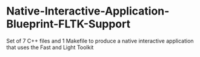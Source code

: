 # Native-Interactive-Application-Blueprint-FLTK-Support
Set of 7 C++ files and 1 Makefile to produce a native interactive application that uses the Fast and Light Toolkit
